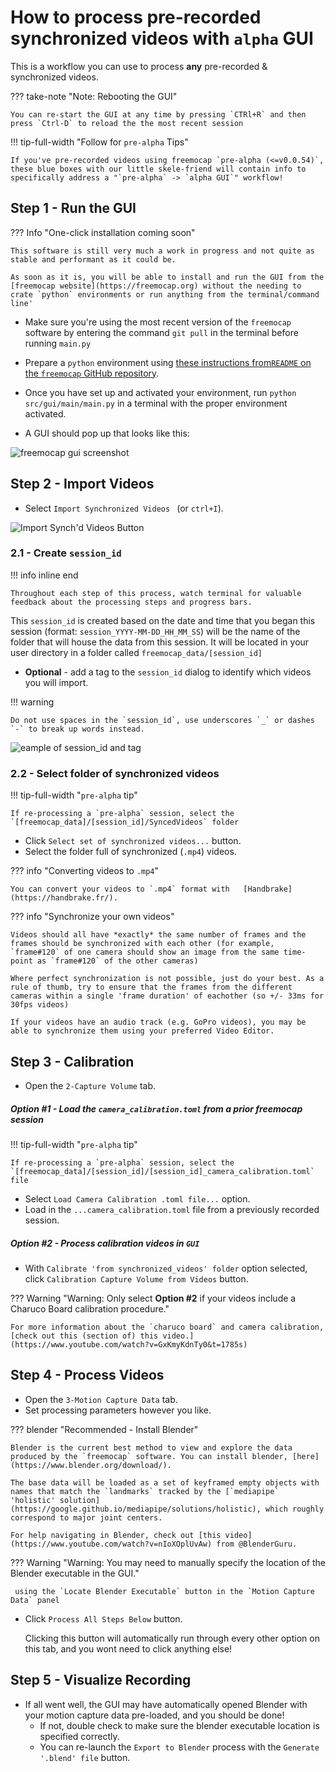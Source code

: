 
# How to process pre-recorded synchronized videos with `alpha` GUI

This is a workflow you can use to process **any** pre-recorded & synchronized videos.

??? take-note "Note: Rebooting the GUI"

    You can re-start the GUI at any time by pressing `CTRl+R` and then press `Ctrl-D` to reload the the most recent session

!!! tip-full-width "Follow for `pre-alpha` Tips"

    If you've pre-recorded videos using freemocap `pre-alpha (<=v0.0.54)`, these blue boxes with our little skele-friend will contain info to specifically address a "`pre-alpha` -> `alpha GUI`" workflow!

## Step 1 - Run the GUI
??? Info "One-click installation coming soon"

    This software is still very much a work in progress and not quite as stable and performant as it could be. 

    As soon as it is, you will be able to install and run the GUI from the [freemocap website](https://freemocap.org) without the needing to crate `python` environments or run anything from the terminal/command line'

- Make sure you're using the most recent version of the `freemocap` software by entering the command `git pull` in the terminal before running `main.py`

 - Prepare a `python` environment using [these instructions from`README` on the `freemocap` GitHub repository](https://github.com/freemocap/freemocap#how-to-run-the-alpha-gui). 

- Once you have set up and activated your environment, run  `python src/gui/main/main.py` in a terminal with the proper environment activated.


-  A GUI should pop up that looks like this: 
  
![freemocap gui screenshot](https://user-images.githubusercontent.com/62706609/202561983-eaa16963-423c-47dd-990c-72385378b0e6.png)

## Step 2 - Import Videos
- Select `Import Synchronized Videos ` (or `ctrl+I`).

![Import Synch'd Videos Button](https://user-images.githubusercontent.com/15314521/201449317-e91de387-7bb2-45a2-9313-d267b2b84b4f.png)

### 2.1 - Create `session_id`
!!! info inline end 

    Throughout each step of this process, watch terminal for valuable feedback about the processing steps and progress bars.

This `session_id` is created based on the date and time that you began this session (format: `session_YYYY-MM-DD_HH_MM_SS`) will be the name of the folder that will house the data from this session. It will be located in your user directory in a folder called `freemocap_data/[session_id]`

- **Optional** - add a tag to the `session_id` dialog to identify which videos you will import. 

!!! warning

    Do not use spaces in the `session_id`, use underscores `_` or dashes `-` to break up words instead.

![eample of session_id and tag](https://user-images.githubusercontent.com/15314521/201449323-7298a998-2a8f-416e-a00f-245721a9c862.png)

### 2.2 - Select folder of synchronized videos

!!! tip-full-width "`pre-alpha` tip"

    If re-processing a `pre-alpha` session, select the `[freemocap_data]/[session_id]/SyncedVideos` folder

- Click `Select set of synchronized videos...` button.
- Select the folder full of synchronized (`.mp4`) videos.

??? info "Converting videos to `.mp4`"

    You can convert your videos to `.mp4` format with   [Handbrake](https://handbrake.fr/).


??? info "Synchronize your own videos"
     
    Videos should all have *exactly* the same number of frames and the frames should be synchronized with each other (for example, `frame#120` of one camera should show an image from the same time-point as `frame#120` of the other cameras) 

    Where perfect synchronization is not possible, just do your best. As a rule of thumb, try to ensure that the frames from the different cameras within a single 'frame duration' of eachother (so +/- 33ms for 30fps videos)

    If your videos have an audio track (e.g. GoPro videos), you may be able to synchronize them using your preferred Video Editor. 


## Step 3 - Calibration
- Open the `2-Capture Volume` tab.
##### Option #1 - Load the `camera_calibration.toml` from a prior freemocap session
!!! tip-full-width "`pre-alpha` tip"

    If re-processing a `pre-alpha` session, select the `[freemocap_data]/[session_id]/[session_id]_camera_calibration.toml` file

- Select `Load Camera Calibration .toml file...` option.
- Load in the `...camera_calibration.toml` file from a previously recorded session.
##### Option #2 - Process calibration videos in `GUI`
- With `Calibrate 'from synchronized_videos' folder` option selected, click `Calibration Capture Volume from Videos` button.

??? Warning "Warning: Only select **Option #2** if your videos include a Charuco Board calibration procedure." 

    For more information about the `charuco board` and camera calibration, [check out this (section of) this video.](https://www.youtube.com/watch?v=GxKmyKdnTy0&t=1785s) 
    

## Step 4 - Process Videos
- Open the `3-Motion Capture Data` tab.
- Set processing parameters however you like.

??? blender "Recommended - Install Blender" 

    Blender is the current best method to view and explore the data produced by the `freemocap` software. You can install blender, [here](https://www.blender.org/download/). 

    The base data will be loaded as a set of keyframed empty objects with names that match the `landmarks` tracked by the [`mediapipe` 'holistic' solution](https://google.github.io/mediapipe/solutions/holistic), which roughly correspond to major joint centers. 

    For help navigating in Blender, check out [this video](https://www.youtube.com/watch?v=nIoXOplUvAw) from @BlenderGuru. 
    
    
??? Warning "Warning: You may need to manually specify the location of the Blender executable in the GUI."

     using the `Locate Blender Executable` button in the `Motion Capture Data` panel



- Click `Process All Steps Below` button. 

  Clicking this button will automatically run through every other option on this tab, and you wont need to click anything else!


## Step 5 - Visualize Recording

- If all went well, the GUI may have automatically opened Blender with your motion capture data pre-loaded, and you should be done!
    - If not, double check to make sure the blender executable location is specified correctly.
    - You can re-launch the `Export to Blender` process with the `Generate '.blend' file` button.

[def]: docs/
